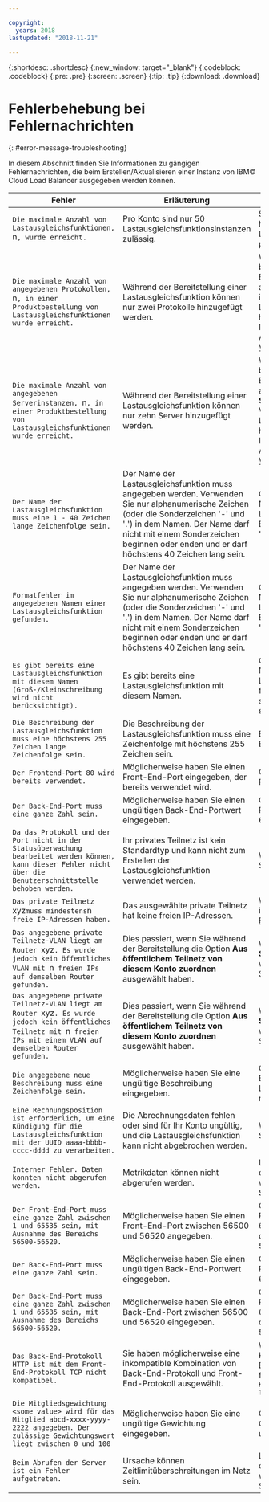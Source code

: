 ```yaml
---

copyright:
  years: 2018
lastupdated: "2018-11-21"

---
```


{:shortdesc: .shortdesc}
{:new_window: target="_blank"}
{:codeblock: .codeblock}
{:pre: .pre}
{:screen: .screen}
{:tip: .tip}
{:download: .download}

# Fehlerbehebung bei Fehlernachrichten
{: #error-message-troubleshooting}

In diesem Abschnitt finden Sie Informationen zu gängigen Fehlernachrichten, die beim Erstellen/Aktualisieren einer Instanz von IBM© Cloud Load Balancer ausgegeben werden können. 

| Fehler | Erläuterung  | Lösung  |
| ------------- | ------------- | ----- |
| `Die maximale Anzahl von Lastausgleichsfunktionen, `n`, wurde erreicht.`| Pro Konto sind nur 50 Lastausgleichsfunktionsinstanzen zulässig. | Stellen Sie sicher, dass Sie höchstens über 50 Lastausgleichsfunktionsinstanzen pro Konto verfügen. |
| `Die maximale Anzahl von angegebenen Protokollen, `n`, in einer Produktbestellung von Lastausgleichsfunktionen wurde erreicht.` | Während der Bereitstellung einer Lastausgleichsfunktion können nur zwei Protokolle hinzugefügt werden.  | Wenn Sie mehr Protokolle benötigen, können Sie nach der Bereitstellung bis zu zehn davon auf der Registerkarte **Protokolle** im Verwaltungsablauf der Lastausgleichsfunktion hinzufügen. Weitere Informationen finden Sie im Abschnitt zum [Überwachen und Verwalten Ihres Service](/docs/infrastructure/loadbalancer-service?topic=loadbalancer-service-monitoring-and-managing-your-service). |
| `Die maximale Anzahl von angegebenen Serverinstanzen, `n`, in einer Produktbestellung von Lastausgleichsfunktionen wurde erreicht.` | Während der Bereitstellung einer Lastausgleichsfunktion können nur zehn Server hinzugefügt werden. | Wenn Sie zusätzliche Server benötigen, können Sie nach der Bereitstellung bis zu 50 davon auf der Registerkarte **Serverinstanzen** im Verwaltungsablauf der Lastausgleichsfunktion hinzufügen. Weitere Informationen finden Sie im Abschnitt zum [Überwachen und Verwalten Ihres Service](/docs/infrastructure/loadbalancer-service?topic=loadbalancer-service-monitoring-and-managing-your-service). |
| `Der Name der Lastausgleichsfunktion muss eine 1 - 40 Zeichen lange Zeichenfolge sein.` | Der Name der Lastausgleichsfunktion muss angegeben werden. Verwenden Sie nur alphanumerische Zeichen (oder die Sonderzeichen '-' und '.') in dem Namen. Der Name darf nicht mit einem Sonderzeichen beginnen oder enden und er darf höchstens 40 Zeichen lang sein. | Geben Sie einen eindeutigen Namen für die Lastausgleichsfunktion ein. Beispiel: 'ui-servers' oder 'backend-servers'.|
| `Formatfehler im angegebenen Namen einer Lastausgleichsfunktion gefunden.` | Der Name der Lastausgleichsfunktion muss angegeben werden. Verwenden Sie nur alphanumerische Zeichen (oder die Sonderzeichen '-' und '.') in dem Namen. Der Name darf nicht mit einem Sonderzeichen beginnen oder enden und er darf höchstens 40 Zeichen lang sein. | Geben Sie einen eindeutigen Namen für die Lastausgleichsfunktion ein. Beispiel: 'ui-servers' oder 'backend-servers'.|
| `Es gibt bereits eine Lastausgleichsfunktion mit diesem Namen (Groß-/Kleinschreibung wird nicht berücksichtigt).` | Es gibt bereits eine Lastausgleichsfunktion mit diesem Namen. | Geben Sie einen eindeutigen Namen für die Lastausgleichsfunktion ein, um fortzufahren. Beispiel: "ui-servers" oder "backend-servers". |
| `Die Beschreibung der Lastausgleichsfunktion muss eine höchstens 255 Zeichen lange Zeichenfolge sein.` | Die Beschreibung der Lastausgleichsfunktion muss eine Zeichenfolge mit höchstens 255 Zeichen sein. | Beschränken Sie die Beschreibung auf 255 Zeichen. |
| `Der Frontend-Port 80 wird bereits verwendet.` | Möglicherweise haben Sie einen Front-End-Port eingegeben, der bereits verwendet wird. | Geben Sie einen eindeutigen Front-End-Port ein. |
| `Der Back-End-Port muss eine ganze Zahl sein.` | Möglicherweise haben Sie einen ungültigen Back-End-Portwert eingegeben. | Geben Sie eine Back-End-Portnummer zwischen 1 und 65535 ein. |
| `Da das Protokoll und der Port nicht in der Statusüberwachung bearbeitet werden können, kann dieser Fehler nicht über die Benutzerschnittstelle behoben werden.`| Ihr privates Teilnetz ist kein Standardtyp und kann nicht zum Erstellen der Lastausgleichsfunktion verwendet werden. | Wenden Sie sich an den IBM Support. |
| `Das private Teilnetz `xyz` muss mindestens `n` freie IP-Adressen haben.` | Das ausgewählte private Teilnetz hat keine freien IP-Adressen. |Weitere Informationen finden Sie in diesen [Schritten zur Fehlerbehebung](/docs/infrastructure/loadbalancer-service?topic=loadbalancer-service-load-balancer-provisioning-troubleshooting).|
| `Das angegebene private Teilnetz-VLAN liegt am Router `xyz`. Es wurde jedoch kein öffentliches VLAN mit `n` freien IPs auf demselben Router gefunden.` |Dies passiert, wenn Sie während der Bereitstellung die Option **Aus öffentlichem Teilnetz von diesem Konto zuordnen** ausgewählt haben.| Wählen Sie stattdessen **Aus IBM Systempool zuordnen** aus, oder wenden Sie sich an dem IBM Support.|
| `Das angegebene private Teilnetz-VLAN liegt am Router `xyz`. Es wurde jedoch kein öffentliches Teilnetz mit `n` freien IPs mit einem VLAN auf demselben Router gefunden.`| Dies passiert, wenn Sie während der Bereitstellung die Option **Aus öffentlichem Teilnetz von diesem Konto zuordnen** ausgewählt haben.| Wählen Sie stattdessen **Aus IBM Systempool zuordnen** aus, oder wenden Sie sich an dem IBM Support.|
| `Die angegebene neue Beschreibung muss eine Zeichenfolge sein.`| Möglicherweise haben Sie eine ungültige Beschreibung eingegeben. | Geben Sie eine gültige Beschreibung der Lastausgleichsfunktion ein, die nicht länger als 255 Zeichen ist. |
| `Eine Rechnungsposition ist erforderlich, um eine Kündigung für die Lastausgleichsfunktion mit der UUID aaaa-bbbb-cccc-dddd zu verarbeiten.` | Die Abrechnungsdaten fehlen oder sind für Ihr Konto ungültig, und die Lastausgleichsfunktion kann nicht abgebrochen werden. | Wenden Sie sich an den IBM Support. |
| `Interner Fehler. Daten konnten nicht abgerufen werden.` | Metrikdaten können nicht abgerufen werden. | Laden Sie die Seite erneut. Wenn das Problem weiterhin auftritt, wenden Sie sich an den IBM Support. |
| `Der Front-End-Port muss eine ganze Zahl zwischen 1 und 65535 sein, mit Ausnahme des Bereichs 56500-56520.` | Möglicherweise haben Sie einen Front-End-Port zwischen 56500 und 56520 angegeben. | Geben Sie eine eindeutige Portnummer zwischen 1 und 65535 ein, jedoch mit Ausnahme des Bereichs von 56500 bis 56520. |
| `Der Back-End-Port muss eine ganze Zahl sein.` | Möglicherweise haben Sie einen ungültigen Back-End-Portwert eingegeben. | Geben Sie eine Back-End-Portnummer zwischen 1 und 65535 ein. |
| `Der Back-End-Port muss eine ganze Zahl zwischen 1 und 65535 sein, mit Ausnahme des Bereichs 56500-56520.` | Möglicherweise haben Sie einen Back-End-Port zwischen 56500 und 56520 eingegeben.| Geben Sie eine Back-End-Portnummer zwischen 1 und 65535 ein, jedoch mit Ausnahme des Bereichs von 56500 bis 56520. |
| `Das Back-End-Protokoll HTTP ist mit dem Front-End-Protokoll TCP nicht kompatibel.` | Sie haben möglicherweise eine inkompatible Kombination von Back-End-Protokoll und Front-End-Protokoll ausgewählt. | Wählen Sie eine gültige Kombination aus Front-End- und Back-End-Protokoll in der folgenden Form aus: `<br> HTTP-HTTP <br> HTTPS-HTTP <br> TCP-TCP` |
| `Die Mitgliedsgewichtung <some value> wird für das Mitglied abcd-xxxx-yyyy-2222 angegeben. Der zulässige Gewichtungswert liegt zwischen 0 und 100 `| Möglicherweise haben Sie eine ungültige Gewichtung eingegeben. | Geben Sie einen Gewichtungswert zwischen 0 und 100 ein. |
| `Beim Abrufen der Server ist ein Fehler aufgetreten.` | Ursache können Zeitlimitüberschreitungen im Netz sein. | Laden Sie die Seite erneut. Wenn das Problem weiterhin auftritt, wenden Sie sich an den IBM Support.|
